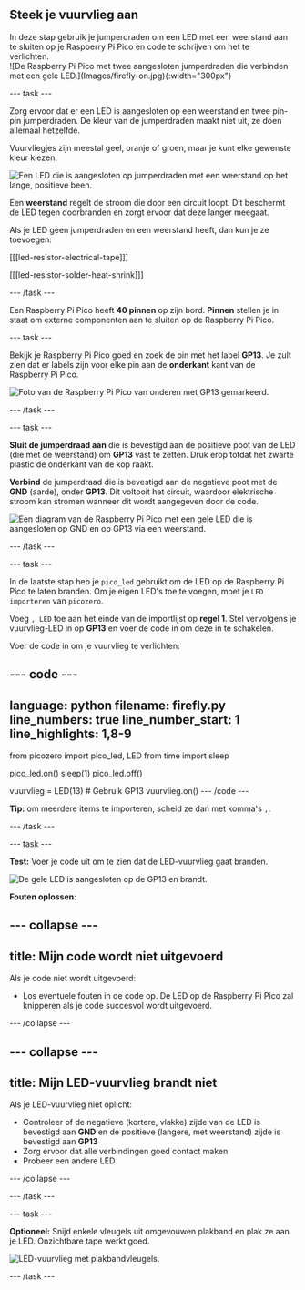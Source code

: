 ## Steek je vuurvlieg aan

<div style="display: flex; flex-wrap: wrap">
<div style="flex-basis: 200px; flex-grow: 1; margin-right: 15px;">
In deze stap gebruik je jumperdraden om een LED met een weerstand aan te sluiten op je Raspberry Pi Pico en code te schrijven om het te verlichten. 
</div>
<div>
![De Raspberry Pi Pico met twee aangesloten jumperdraden die verbinden met een gele LED.](Images/firefly-on.jpg){:width="300px"}
</div>
</div>

--- task ---

Zorg ervoor dat er een LED is aangesloten op een weerstand en twee pin-pin jumperdraden. De kleur van de jumperdraden maakt niet uit, ze doen allemaal hetzelfde.

Vuurvliegjes zijn meestal geel, oranje of groen, maar je kunt elke gewenste kleur kiezen.

![Een LED die is aangesloten op jumperdraden met een weerstand op het lange, positieve been.](images/led-resistor.jpeg)

Een **weerstand** regelt de stroom die door een circuit loopt. Dit beschermt de LED tegen doorbranden en zorgt ervoor dat deze langer meegaat.

Als je LED geen jumperdraden en een weerstand heeft, dan kun je ze toevoegen:

[[[led-resistor-electrical-tape]]]

[[[led-resistor-solder-heat-shrink]]]

--- /task ---

Een Raspberry Pi Pico heeft **40 pinnen** op zijn bord. **Pinnen** stellen je in staat om externe componenten aan te sluiten op de Raspberry Pi Pico.

--- task ---

Bekijk je Raspberry Pi Pico goed en zoek de pin met het label **GP13**. Je zult zien dat er labels zijn voor elke pin aan de **onderkant** kant van de Raspberry Pi Pico.

![Foto van de Raspberry Pi Pico van onderen met GP13 gemarkeerd.](images/gp13-pico.png)

--- /task ---

--- task ---

**Sluit de jumperdraad aan** die is bevestigd aan de positieve poot van de LED (die met de weerstand) om **GP13** vast te zetten. Druk erop totdat het zwarte plastic de onderkant van de kop raakt.

**Verbind** de jumperdraad die is bevestigd aan de negatieve poot met de **GND** (aarde), onder **GP13**. Dit voltooit het circuit, waardoor elektrische stroom kan stromen wanneer dit wordt aangegeven door de code.

![Een diagram van de Raspberry Pi Pico met een gele LED die is aangesloten op GND en op GP13 via een weerstand.](images/pico_led_13_bb.png)

--- /task ---

--- task ---

In de laatste stap heb je `pico_led` gebruikt om de LED op de Raspberry Pi Pico te laten branden. Om je eigen LED's toe te voegen, moet je `LED` `importeren` van `picozero`.

Voeg `, LED` toe aan het einde van de importlijst op **regel 1**. Stel vervolgens je vuurvlieg-LED in op **GP13** en voer de code in om deze in te schakelen.

Voer de code in om je vuurvlieg te verlichten:

--- code ---
---
language: python
filename: firefly.py
line_numbers: true
line_number_start: 1
line_highlights: 1,8-9
---
from picozero import pico_led, LED
from time import sleep

pico_led.on()
sleep(1)
pico_led.off()

vuurvlieg = LED(13) # Gebruik GP13
vuurvlieg.on()
--- /code ---

**Tip:** om meerdere items te importeren, scheid ze dan met komma's `,`.

--- /task ---

--- task ---

**Test:** Voer je code uit om te zien dat de LED-vuurvlieg gaat branden.

![De gele LED is aangesloten op de GP13 en brandt.](images/firefly-on.jpg)

**Fouten oplossen**:

--- collapse ---
---
title: Mijn code wordt niet uitgevoerd
---

Als je code niet wordt uitgevoerd:
+ Los eventuele fouten in de code op. De LED op de Raspberry Pi Pico zal knipperen als je code succesvol wordt uitgevoerd.

--- /collapse ---

--- collapse ---
---
title: Mijn LED-vuurvlieg brandt niet
---

Als je LED-vuurvlieg niet oplicht:
+ Controleer of de negatieve (kortere, vlakke) zijde van de LED is bevestigd aan **GND** en de positieve (langere, met weerstand) zijde is bevestigd aan **GP13**
+ Zorg ervoor dat alle verbindingen goed contact maken
+ Probeer een andere LED

--- /collapse ---

--- /task ---

--- task ---

**Optioneel:** Snijd enkele vleugels uit omgevouwen plakband en plak ze aan je LED. Onzichtbare tape werkt goed.

![LED-vuurvlieg met plakbandvleugels.](images/firefly-wings.jpg)

--- /task ---
